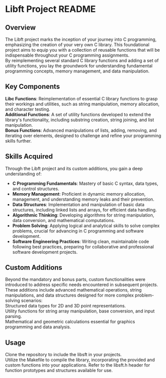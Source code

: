# Libft Project README
## Overview
The Libft project marks the inception of your journey into C programming, emphasizing the creation of your very own C library. This foundational project aims to equip you with a collection of reusable functions that will be indispensable throughout your C programming assignments.  
By reimplementing several standard C library functions and adding a set of utility functions, you lay the groundwork for understanding fundamental programming concepts, memory management, and data manipulation.

## Key Components
__Libc Functions__: Reimplementation of essential C library functions to grasp their workings and utilities, such as string manipulation, memory allocation, and character testing.  
__Additional Functions__: A set of utility functions developed to extend the library's functionality, including substring creation, string joining, and list manipulation.  
__Bonus Functions__: Advanced manipulations of lists, adding, removing, and iterating over elements, designed to challenge and refine your programming skills further.  

## Skills Acquired
Through the Libft project and its custom additions, you gain a deep understanding of:  
- __C Programming Fundamentals__: Mastery of basic C syntax, data types, and control structures.  
- __Memory Management__: Proficient in dynamic memory allocation, management, and understanding memory leaks and their prevention.  
- __Data Structures__: Implementation and manipulation of basic data structures, including linked lists and arrays, for efficient data handling.  
- __Algorithmic Thinking__: Developing algorithms for string manipulation, data conversion, and mathematical computations.  
- __Problem Solving__: Applying logical and analytical skills to solve complex problems, crucial for advancing in C programming and software development.  
- __Software Engineering Practices__: Writing clean, maintainable code following best practices, preparing for collaborative and professional software development projects.  

## Custom Additions
Beyond the mandatory and bonus parts, custom functionalities were introduced to address specific needs encountered in subsequent projects.  
These additions include advanced mathematical operations, string manipulations, and data structures designed for more complex problem-solving scenarios:  
Structured data types for 2D and 3D point representations.  
Utility functions for string array manipulation, base conversion, and input parsing.  
Mathematical and geometric calculations essential for graphics programming and data analysis.  

## Usage
Clone the repository to include the libsft in your projects.  
Utilize the Makefile to compile the library, incorporating the provided and custom functions into your applications.
Refer to the libsft.h header for function prototypes and structures available for use.
